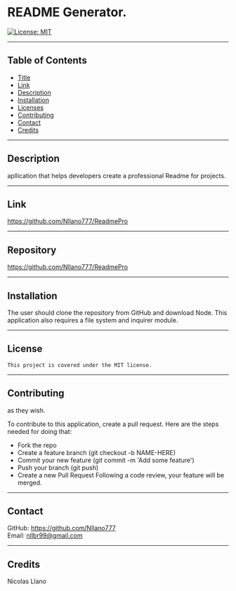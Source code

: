 

# README Generator.

[![License: MIT](https://img.shields.io/badge/License-MIT-yellow.svg)](https://opensource.org/licenses/MIT)

---

## Table of Contents

* [Title](#Title)
* [Link](#Link)
* [Description](#Description)
* [Installation](#Installation)
* [Licenses](#Licenses)
* [Contributing](#Contributing)
* [Contact](#Contact)
* [Credits](#Credits)
    
---

## Description

apllication that helps developers create a professional Readme for projects.

---

## Link 

https://github.com/Nllano777/ReadmePro

---

## Repository

https://github.com/Nllano777/ReadmePro

---

## Installation

The user should clone the repository from GitHub and download Node. This application also requires a file system and inquirer module.

---

## License  
    This project is covered under the MIT license.

---

## Contributing

as they wish.

To contribute to this application, create a pull request.
Here are the steps needed for doing that:
- Fork the repo
- Create a feature branch (git checkout -b NAME-HERE)
- Commit your new feature (git commit -m 'Add some feature')
- Push your branch (git push)
- Create a new Pull Request
Following a code review, your feature will be merged.

---

## Contact

GitHub: https://github.com/Nllano777  
Email: nllbr99@gmail.com

---

## Credits

Nicolas Llano

  